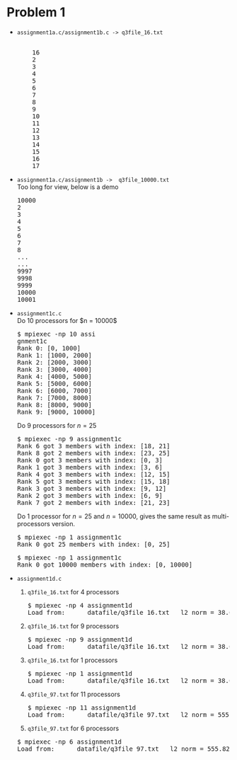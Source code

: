 # Problem 1
<ul>
    <li><code>assignment1a.c/assignment1b.c -> q3file_16.txt</code></li>
<pre>    
    16
    2
    3
    4
    5
    6
    7
    8
    9
    10
    11
    12
    13
    14
    15
    16
    17
</pre>
    <li><code>assignment1a.c/assignment1b ->  q3file_10000.txt</code></li>
    Too long for view, below is a demo
<pre>
10000
2
3
4
5
6
7
8
...
...
9997
9998
9999
10000
10001
</pre>
    
<li><code>assignment1c.c</code></li>
Do 10 processors for $n = 10000$
<pre>
$ mpiexec -np 10 assi
gnment1c
Rank 0: [0, 1000]
Rank 1: [1000, 2000]
Rank 2: [2000, 3000]
Rank 3: [3000, 4000]
Rank 4: [4000, 5000]
Rank 5: [5000, 6000]
Rank 6: [6000, 7000]
Rank 7: [7000, 8000]
Rank 8: [8000, 9000]
Rank 9: [9000, 10000]
</pre>

Do 9 processors for $n = 25$
<pre>
$ mpiexec -np 9 assignment1c
Rank 6 got 3 members with index: [18, 21]
Rank 8 got 2 members with index: [23, 25]
Rank 0 got 3 members with index: [0, 3]
Rank 1 got 3 members with index: [3, 6]
Rank 4 got 3 members with index: [12, 15]
Rank 5 got 3 members with index: [15, 18]
Rank 3 got 3 members with index: [9, 12]
Rank 2 got 3 members with index: [6, 9]
Rank 7 got 2 members with index: [21, 23]
</pre>

Do 1 processor for $n=25$ and $n=10000$, gives the same result as multi-processors version.

<pre>
$ mpiexec -np 1 assignment1c
Rank 0 got 25 members with index: [0, 25]
</pre>

<pre>
$ mpiexec -np 1 assignment1c
Rank 0 got 10000 members with index: [0, 10000]
</pre>

<li><code>assignment1d.c</code></li>
<ol>
    <li><code>q3file_16.txt</code> for 4 processors</li>
<pre>
$ mpiexec -np 4 assignment1d
Load from:      datafile/q3file_16.txt   l2 norm = 38.678159
</pre>
    <li><code>q3file_16.txt</code> for 9 processors</li>
<pre>
$ mpiexec -np 9 assignment1d
Load from:      datafile/q3file_16.txt   l2 norm = 38.678159
</pre>
    <li><code>q3file_16.txt</code> for 1 processors</li>
<pre>
$ mpiexec -np 1 assignment1d
Load from:      datafile/q3file_16.txt   l2 norm = 38.678159
</pre>
    <li><code>q3file_97.txt</code> for 11 processors</li>
<pre>
$ mpiexec -np 11 assignment1d
Load from:      datafile/q3file_97.txt   l2 norm = 555.828211
</pre>
    <li><code>q3file_97.txt</code> for 6 processors</li>
</ol>
<pre>
$ mpiexec -np 6 assignment1d
Load from:      datafile/q3file_97.txt   l2 norm = 555.828211
</pre>
</ul>